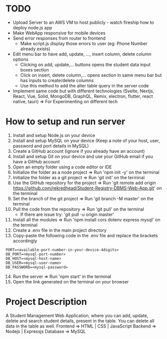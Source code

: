 # TODO
- Upload Server to an AWS VM to host publicly - watch fireship how to deploy node.js app
- Make WebApp responsive for mobile devices
- Send error responses from router to frontend
    - Make script.js display those errors to user (eg: Phone Number already exists)
- Edit menu bar to have add, update, ..., insert column, delete column options
    - Clicking on add, update,... buttons opens the student data input boxes section
    - Click on insert, delete column,... opens section in same menu bar but has inputs to create/delete columns
    - Use this method to add the alter table query in the server code
- Implement same code but with different technologies (Svelte, Nextjs, React, Vue, Solid, MongoDB, GraphQL, Remix, electron, flutter, react native, tauri) => For Experimenting on different tech

# How to setup and run server
1. Install and setup Node.js on your device
2. Install and setup MySQL on your device (Keep a note of your host, user, password and port details in MySQL)
3. Create a GitHub account (ignore if you already have an account)
4. Install and setup Git on your device and use your GitHub email if you have a GitHub account
5. Open an empty folder using a code editor or IDE
6. Initialize the folder as a node project => Run 'npm init -y' on the terminal
7. Initialize the folder as a git project => Run 'git init' on the terminal
8. Use the GitHub repository for the project => Run 'git remote add origin https://github.com/rekredhead/Student-Registry-DBMS-Web-App.git' on the terminal
9. Set the branch of the git project => Run 'git branch -M master' on the terminal
10. Pull the code from the repository => Run 'git pull' on the terminal
    - If there are issue try: 'git pull -u origin master'
11. Install all the modules => Run 'npm install cors dotenv express mysql' on the terminal
12. Create a .env file in the main project directory
13. Copy-paste the following code in the .env file and replace the brackets accordingly
```
PORT=<available-port-number-in-your-device-4digits>
DB_PORT=<mysql-port-number>
DB_HOST=<mysql-host-name>
DB_USER=<mysql-user-name>
DB_PASSWORD=<mysql-password>
```
14. Run the server => Run 'npm start' in the terminal
15. Open the link generated on the terminal on your browser

# Project Description
A Student Management Web Application, where you can add, update, delete and search student details, present in the table. You can delete all data in the table as well.
Frontend => HTML | CSS | JavaScript
Backend => Nodejs | Expressjs
Database => MySQL
